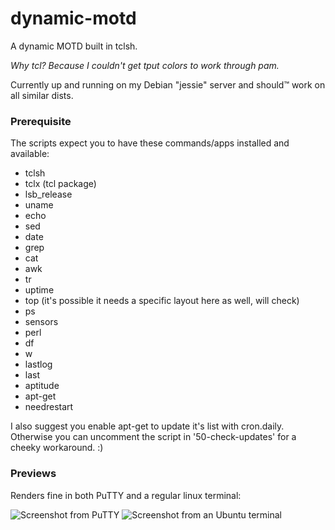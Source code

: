 # dynamic-motd
A dynamic MOTD built in tclsh.

*Why tcl? Because I couldn't get tput colors to work through pam.*

Currently up and running on my Debian "jessie" server and should™ work on all similar dists.

### Prerequisite
The scripts expect you to have these commands/apps installed and available:
- tclsh
- tclx (tcl package)
- lsb_release
- uname
- echo
- sed
- date
- grep
- cat
- awk
- tr
- uptime
- top (it's possible it needs a specific layout here as well, will check)
- ps
- sensors
- perl
- df
- w
- lastlog
- last
- aptitude
- apt-get
- needrestart

I also suggest you enable apt-get to update it's list with cron.daily. Otherwise you can uncomment the script in '50-check-updates' for a cheeky workaround. :)

### Previews
Renders fine in both PuTTY and a regular linux terminal:

![Screenshot from PuTTY](https://github.com/vonEdfa/dynamic-motd/raw/master/_img/example-putty.jpg "Putty")
![Screenshot from an Ubuntu terminal](https://github.com/vonEdfa/dynamic-motd/raw/master/_img/example-ubuntuterm.jpg "terminal")
